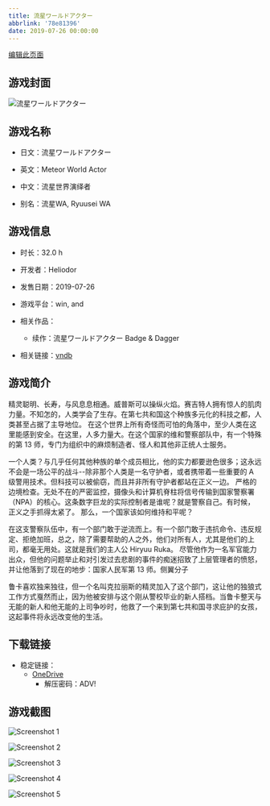 ```yaml
---
title: 流星ワールドアクター
abbrlink: '78e81396'
date: 2019-07-26 00:00:00
---
```

[编辑此页面](https://github.com/ACG-3/ADV3-source/blob/main/source/_posts/games/%E6%B5%81%E6%98%9F%E3%83%AF%E3%83%BC%E3%83%AB%E3%83%89%E3%82%A2%E3%82%AF%E3%82%BF%E3%83%BC.md)

## 游戏封面

![流星ワールドアクター](https://pan.timero.xyz/d/onedrive/img_lib_001/%E6%B5%81%E6%98%9F%E3%83%AF%E3%83%BC%E3%83%AB%E3%83%89%E3%82%A2%E3%82%AF%E3%82%BF%E3%83%BC_cover.avif)


## 游戏名称

- 日文：流星ワールドアクター
- 英文：Meteor World Actor
- 中文：流星世界演绎者

- 别名：流星WA, Ryuusei WA


## 游戏信息

- 时长：32.0 h
- 开发者：Heliodor
- 发售日期：2019-07-26
- 游戏平台：win, and
- 相关作品：
   - 续作：流星ワールドアクター Badge & Dagger

- 相关链接：[vndb](https://vndb.org/v24110)


## 游戏简介

精灵聪明、长寿，与风息息相通。威普斯可以操纵火焰。赛吉特人拥有惊人的肌肉力量。不知怎的，人类学会了生存。在第七共和国这个种族多元化的科技之都，人类甚至占据了主导地位。
在这个世界上所有奇怪而可怕的角落中，至少人类在这里能感到安全。在这里，人多力量大。在这个国家的维和警察部队中，有一个特殊的第 13 师，专门为组织中的麻烦制造者、怪人和其他非正统人士服务。

一个人类？与几乎任何其他种族的单个成员相比，他的实力都要逊色很多；这永远不会是一场公平的战斗--除非那个人类是一名守护者，或者携带着一些重要的 A 级警用技术。但科技可以被偷窃，而且并非所有守护者都站在正义一边。
严格的边境检查。无处不在的严密监控，摄像头和计算机脊柱将信号传输到国家警察署（NPA）的核心。这条数字巨龙的实际控制者是谁呢？就是警察自己。有时候，正义之手抓得太紧了。
那么，一个国家该如何维持和平呢？

在这支警察队伍中，有一个部门敢于逆流而上。有一个部门敢于违抗命令、违反规定、拒绝加班，总之，除了需要帮助的人之外，他们对所有人，尤其是他们的上司，都毫无用处。这就是我们的主人公 Hiryuu Ruka。
尽管他作为一名军官能力出众，但他的问题举止和对引发过去悲剧的事件的痴迷招致了上层管理者的愤怒，并让他落到了现在的地步：国家人民军第 13 师。侧翼分子

鲁卡喜欢独来独往，但一个名叫克拉丽斯的精灵加入了这个部门，这让他的独狼式工作方式戛然而止，因为他被安排与这个刚从警校毕业的新人搭档。当鲁卡整天与无能的新人和他无能的上司争吵时，他救了一个来到第七共和国寻求庇护的女孩，这起事件将永远改变他的生活。




## 下载链接

- 稳定链接：
    - [OneDrive](https://pan.timero.xyz/onedrive/adv_lib_001/%E6%B5%81%E6%98%9F%E3%83%AF%E3%83%BC%E3%83%AB%E3%83%89%E3%82%A2%E3%82%AF%E3%82%BF%E3%83%BC)
        - 解压密码：ADV!



## 游戏截图


![Screenshot 1](https://pan.timero.xyz/d/onedrive/img_lib_001/%E6%B5%81%E6%98%9F%E3%83%AF%E3%83%BC%E3%83%AB%E3%83%89%E3%82%A2%E3%82%AF%E3%82%BF%E3%83%BC_Screenshot_1.avif)

![Screenshot 2](https://pan.timero.xyz/d/onedrive/img_lib_001/%E6%B5%81%E6%98%9F%E3%83%AF%E3%83%BC%E3%83%AB%E3%83%89%E3%82%A2%E3%82%AF%E3%82%BF%E3%83%BC_Screenshot_2.avif)

![Screenshot 3](https://pan.timero.xyz/d/onedrive/img_lib_001/%E6%B5%81%E6%98%9F%E3%83%AF%E3%83%BC%E3%83%AB%E3%83%89%E3%82%A2%E3%82%AF%E3%82%BF%E3%83%BC_Screenshot_3.avif)

![Screenshot 4](https://pan.timero.xyz/d/onedrive/img_lib_001/%E6%B5%81%E6%98%9F%E3%83%AF%E3%83%BC%E3%83%AB%E3%83%89%E3%82%A2%E3%82%AF%E3%82%BF%E3%83%BC_Screenshot_4.avif)

![Screenshot 5](https://pan.timero.xyz/d/onedrive/img_lib_001/%E6%B5%81%E6%98%9F%E3%83%AF%E3%83%BC%E3%83%AB%E3%83%89%E3%82%A2%E3%82%AF%E3%82%BF%E3%83%BC_Screenshot_5.avif)

